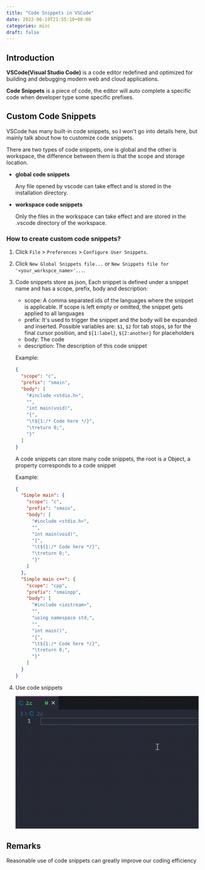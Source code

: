 ```yaml
---
title: "Code Snippets in VSCode"
date: 2022-06-19T21:55:10+08:00
categories: misc
draft: false
---
```


## Introduction

**VSCode(Visual Studio Code)** is a code editor redefined and optimized for building and debugging modern web and cloud applications.

**Code Snippets** is a piece of code, the editor will auto complete a specific code when developer type some specific prefixes.

## Custom Code Snippets

VSCode has many built-in code snippets, so I won't go into details here, but mainly talk about how to customize code snippets.

There are two types of code snippets, one is global and the other is workspace, the difference between them is that the scope and storage location.

- **global code snippets**

  Any file opened by vscode can take effect and is stored in the installation directory.

- **workspace code snippets**

  Only the files in the workspace can take effect and are stored in the .vscode directory of the workspace.

### How to create custom code snippets?

1. Click `File` > `Preferences` > `Configure User Snippets`.
2. Click `New Global Snippets file...` or `New Snippets file for '<your_workspce_name>'...`.
3. Code snippets store as json, Each snippet is defined under a snippet name and has a scope, prefix, body and description:

   - scope: A comma separated ids of the languages where the snippet is applicable. If scope is left empty or omitted, the snippet gets applied to all languages
   - prefix: It's used to trigger the snippet and the body will be expanded and inserted. Possible variables are: `$1`, `$2` for tab stops, `$0` for the final cursor position, and `${1:label}`, `${2:another}` for placeholders
   - body: The code
   - description: The description of this code snippet

   Example:

   ```json
   {
     "scope": "c",
     "prefix": "smain",
     "body": [
       "#include <stdio.h>",
       "",
       "int main(void)",
       "{",
       "\t${1:/* Code here */}",
       "\treturn 0;",
       "}"
     ]
   }
   ```

   A code snippets can store many code snippets, the root is a Object, a property corresponds to a code snippet

   Example:

   ```json
   {
     "Simple main": {
       "scope": "c",
       "prefix": "smain",
       "body": [
         "#include <stdio.h>",
         "",
         "int main(void)",
         "{",
         "\t${1:/* Code here */}",
         "\treturn 0;",
         "}"
       ]
     },
     "Simple main c++": {
       "scope": "cpp",
       "prefix": "smainpp",
       "body": [
         "#include <iostream>",
         "",
         "using namespace std;",
         "",
         "int main()",
         "{",
         "\t${1:/* Code here */}",
         "\treturn 0;",
         "}"
       ]
     }
   }
   ```

4. Use code snippets

   ![](./code-snippets.gif)

## Remarks

Reasonable use of code snippets can greatly improve our coding efficiency
